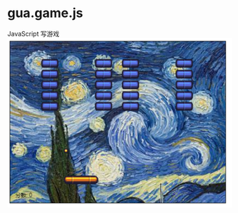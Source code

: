 # gua.game.js
JavaScript 写游戏
![image](https://github.com/zhengjinmda/object/blob/master/%E6%89%93%E7%A0%96%E5%9D%97/text.png)
